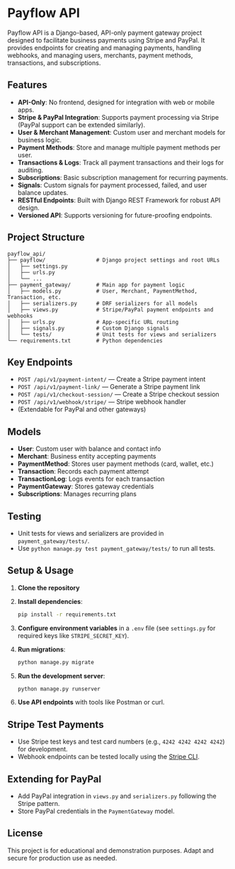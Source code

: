 # Payflow API

Payflow API is a Django-based, API-only payment gateway project designed to facilitate business payments using Stripe and PayPal. It provides endpoints for creating and managing payments, handling webhooks, and managing users, merchants, payment methods, transactions, and subscriptions.

## Features

- **API-Only**: No frontend, designed for integration with web or mobile apps.
- **Stripe & PayPal Integration**: Supports payment processing via Stripe (PayPal support can be extended similarly).
- **User & Merchant Management**: Custom user and merchant models for business logic.
- **Payment Methods**: Store and manage multiple payment methods per user.
- **Transactions & Logs**: Track all payment transactions and their logs for auditing.
- **Subscriptions**: Basic subscription management for recurring payments.
- **Signals**: Custom signals for payment processed, failed, and user balance updates.
- **RESTful Endpoints**: Built with Django REST Framework for robust API design.
- **Versioned API**: Supports versioning for future-proofing endpoints.

## Project Structure

```
payflow_api/
├── payflow/                # Django project settings and root URLs
│   ├── settings.py
│   ├── urls.py
│   └── ...
├── payment_gateway/        # Main app for payment logic
│   ├── models.py           # User, Merchant, PaymentMethod, Transaction, etc.
│   ├── serializers.py      # DRF serializers for all models
│   ├── views.py            # Stripe/PayPal payment endpoints and webhooks
│   ├── urls.py             # App-specific URL routing
│   ├── signals.py          # Custom Django signals
│   └── tests/              # Unit tests for views and serializers
└── requirements.txt        # Python dependencies
```

## Key Endpoints

- `POST /api/v1/payment-intent/` — Create a Stripe payment intent
- `POST /api/v1/payment-link/` — Generate a Stripe payment link
- `POST /api/v1/checkout-session/` — Create a Stripe checkout session
- `POST /api/v1/webhook/stripe/` — Stripe webhook handler
- (Extendable for PayPal and other gateways)

## Models

- **User**: Custom user with balance and contact info
- **Merchant**: Business entity accepting payments
- **PaymentMethod**: Stores user payment methods (card, wallet, etc.)
- **Transaction**: Records each payment attempt
- **TransactionLog**: Logs events for each transaction
- **PaymentGateway**: Stores gateway credentials
- **Subscriptions**: Manages recurring plans

## Testing

- Unit tests for views and serializers are provided in `payment_gateway/tests/`.
- Use `python manage.py test payment_gateway/tests/` to run all tests.

## Setup & Usage

1. **Clone the repository**
2. **Install dependencies**:

   ```bash
   pip install -r requirements.txt
   ```

3. **Configure environment variables** in a `.env` file (see `settings.py` for required keys like `STRIPE_SECRET_KEY`).
4. **Run migrations**:

   ```bash
   python manage.py migrate
   ```

5. **Run the development server**:

   ```bash
   python manage.py runserver
   ```

6. **Use API endpoints** with tools like Postman or curl.

## Stripe Test Payments

- Use Stripe test keys and test card numbers (e.g., `4242 4242 4242 4242`) for development.
- Webhook endpoints can be tested locally using the [Stripe CLI](https://stripe.com/docs/stripe-cli).

## Extending for PayPal

- Add PayPal integration in `views.py` and `serializers.py` following the Stripe pattern.
- Store PayPal credentials in the `PaymentGateway` model.

## License

This project is for educational and demonstration purposes. Adapt and secure for production use as needed.

